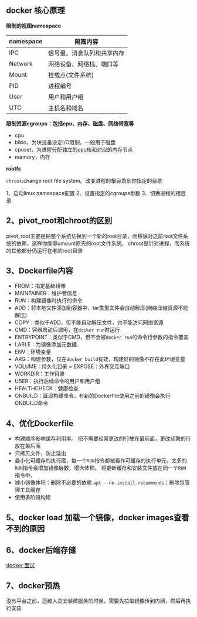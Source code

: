 ## docker 核心原理

**限制的视图namespace**

| namespace | 隔离内容                   |
| --------- | -------------------------- |
| IPC       | 信号量、消息队列和共享内存 |
| Network   | 网络设备、网络栈、端口等   |
| Mount     | 挂载点(文件系统)           |
| PID       | 进程编号                   |
| User      | 用户和用户组               |
| UTC       | 主机名和域名               |

**限制资源cgroups：包括cpu、内存、磁盘、网络带宽等**

- cpu
- blkio，为块设备设定I/O限制，一般用于磁盘
- cpuset，为进程分配独立的cpu核和对应的内存节点
- memory，内存

**rootfs**

`chroot`:change root file system。改变进程的根目录到你指定的目录

1、启动linux namespace配置
2、设置指定的cgroups参数
3、切换进程的根目录

## 2、pivot_root和chroot的区别
pivot_root主要是把整个系统切换到一个新的root目录，而移除对之前root文件系统的依赖，这样你能够umount原先的root文件系统。
chroot是针对进程，而系统的其他部分仍运行在老的root目录

## 3、Dockerfile内容
- FROM：指定基础镜像
- MAINTAINER：维护者信息
- RUN：构建镜像时执行的命令
- ADD：将本地文件添加到容器中，tar类型文件会自动解压(网络压缩资源不能解压)
- COPY：类似于ADD，但不能自动解压文件，也不能访问网络资源
- CMD：容器启动后调用，在`docker run`时运行
- ENTRYPOINT：类似于CMD，但不会被`docker run`的命令行参数的指令覆盖
- LABLE：为镜像添加元数据
- ENV：环境变量
- ARG：构建参数，仅在`docker build`有效，构建好的镜像不存在此环境变量
- VOLUME：持久化目录
= EXPOSE：外界交互端口
- WORKDIR：工作目录
- USER：执行后续命令的用户和用户组
- HEALTHCHECK：健康检查
- ONBUILD：延迟构建命令，有新的Dockerfile使用之前的镜像会执行ONBUILD命令

## 4、优化Dockerfile
- 构建顺序影响缓存利用率。
把不需要经常更改的行放在最前面，更改频繁的行放在最后面
- 只拷贝文件，防止溢出
- 最小化可缓存的执行层，每一个`RUN`指令都被看作可缓存的执行单元，太多的`RUN`指令会增加镜像层数，增大体积。
将更新缓存和安装文件放在同一个`RUN`指令中。
- 减小镜像体积：删除不必要的依赖 `apt --no-install-recommends`；删除包管理工具缓存
- 使用多阶段构建

## 5、docker load 加载一个镜像，docker images查看不到的原因


## 6、docker后端存储


[docker 面试](https://www.jianshu.com/p/2de643caefc1)

## 7、docker预热

没有平台之前，运维人员安装微服务的时候，需要先拉取镜像传到内网，然后再执行安装